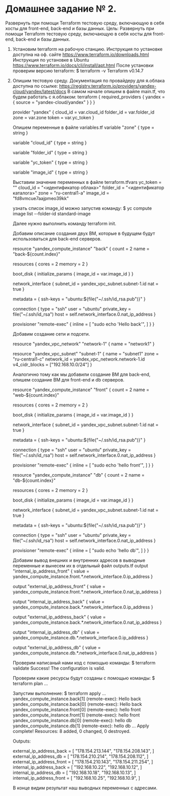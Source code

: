 # Домашнее задание № 2.

Развернуть при помощи Terraform тестовую среду, включающую в себя хосты для front-end, back-end и базы данных.
Цель: Развернуть при помощи Terraform тестовую среду, включающую в себя хосты для front-end, back-end и базы данных. 

1. Установим terraform на рабочую станцию.
   Инструкция по установке доступна на оф. сайте https://www.terraform.io/downloads.html
   Инструкция по установке в Ubuntu https://www.terraform.io/docs/cli/install/apt.html
   После установки проверим версию terraform:
   $ terraform -v
   Terraform v0.14.7

2. Опишим тестовую среду.
   Документация по провайдеру для я.облака доступна по ссылке: https://registry.terraform.io/providers/yandex-cloud/yandex/latest/docs
   В самом начале опишем в файле main.tf, что будем работать с я.облаком:
   terraform {
     required_providers {
       yandex = {
         source = "yandex-cloud/yandex"
     }
    }
   }

   provider "yandex" {
     cloud_id  = var.cloud_id
     folder_id = var.folder_id
     zone      = var.zone
     token     = var.yc_token
   }

   Опишем переменные в файле variables.tf
   variable "zone" {
     type = string
   }

   variable "cloud_id" {
     type = string
   }

   variable "folder_id" {
     type = string
   }

   variable "yc_token" {
     type = string
   }

   variable "image_id" {
     type = string
   }

   Выставим значение переменных в файле terraform.tfvars
   yc_token  = "<OAuth>"
   cloud_id  = "<идентификатор облака>"
   folder_id = "<идентификатор каталога>"
   zone      = "ru-central1-a"
   image_id  = "fd8vmcue7aajpmeo39kk"

   узнать список image_id можно запустив команду:
   $ yc compute image list --folder-id standard-image

   Далее нужно выполнить команду terraform init.

   Добавим описание создания двух ВМ, которые в будущем будут использоваться для back-end серверов.

   resource "yandex_compute_instance" "back" {
     count = 2
     name  = "back-${count.index}"

     resources {
       cores  = 2
       memory = 2
     }

     boot_disk {
       initialize_params {
         image_id = var.image_id
       }
     }

     network_interface {
       subnet_id = yandex_vpc_subnet.subnet-1.id
       nat       = true
     }

     metadata = {
       ssh-keys = "ubuntu:${file("~/.ssh/id_rsa.pub")}"
     }

     connection {
       type        = "ssh"
       user        = "ubuntu"
       private_key = file("~/.ssh/id_rsa")
       host        = self.network_interface.0.nat_ip_address
     }

     provisioner "remote-exec" {
       inline = [
         "sudo echo 'Hello back'",
       ]
     }
   }

   Добавим создание сети и подсети.

   resource "yandex_vpc_network" "network-1" {
     name = "network1"
   }

   resource "yandex_vpc_subnet" "subnet-1" {
     name           = "subnet1"
     zone           = "ru-central1-c"
     network_id     = yandex_vpc_network.network-1.id
     v4_cidr_blocks = ["192.168.10.0/24"]
   }

   Аналогично тому как мы добавили создание ВМ для back-end, опишем создание ВМ для front-end и db серверов.

   resource "yandex_compute_instance" "front" {
     count = 2
     name  = "web-${count.index}"

     resources {
       cores  = 2
       memory = 2
     }

     boot_disk {
       initialize_params {
         image_id = var.image_id
       }
     }

     network_interface {
       subnet_id = yandex_vpc_subnet.subnet-1.id
       nat       = true
     }

     metadata = {
       ssh-keys = "ubuntu:${file("~/.ssh/id_rsa.pub")}"
     }

     connection {
       type        = "ssh"
       user        = "ubuntu"
       private_key = file("~/.ssh/id_rsa")
       host        = self.network_interface.0.nat_ip_address
     }

     provisioner "remote-exec" {
       inline = [
         "sudo echo 'hello front'",
       ]
     }
   }

   resource "yandex_compute_instance" "db" {
     count = 2
     name  = "db-${count.index}"

     resources {
       cores  = 2
       memory = 2
     }

     boot_disk {
       initialize_params {
         image_id = var.image_id
       }
     }

     network_interface {
       subnet_id = yandex_vpc_subnet.subnet-1.id
       nat       = true
     }

     metadata = {
       ssh-keys = "ubuntu:${file("~/.ssh/id_rsa.pub")}"
     }

     connection {
       type        = "ssh"
       user        = "ubuntu"
       private_key = file("~/.ssh/id_rsa")
       host        = self.network_interface.0.nat_ip_address
     }

     provisioner "remote-exec" {
       inline = [
         "sudo echo 'hello db'",
       ]
     }
   }

   Добавим вывод внешних и внутренних адресов в выводные переменные и вынесем их в отдельный файл outputs.tf
   output "internal_ip_address_front" {
     value = yandex_compute_instance.front.*.network_interface.0.ip_address
   }

   output "external_ip_address_front" {
     value = yandex_compute_instance.front.*.network_interface.0.nat_ip_address
   }

   output "internal_ip_address_back" {
     value = yandex_compute_instance.back.*.network_interface.0.ip_address
   }

   output "external_ip_address_back" {
     value = yandex_compute_instance.back.*.network_interface.0.nat_ip_address
   }

   output "internal_ip_address_db" {
     value = yandex_compute_instance.db.*.network_interface.0.ip_address
   }

   output "external_ip_address_db" {
     value = yandex_compute_instance.db.*.network_interface.0.nat_ip_address
   }

   Проверим написаный нами код с помощью команды:
   $ terraform validate
   Success! The configuration is valid.

   Проверим какие ресурсы будут созданы с помощью команды:
   $ terraform plan
   ...

   Запустим выполнение:
   $ terraform apply
   ...
   yandex_compute_instance.back[1] (remote-exec): Hello back
   yandex_compute_instance.back[0] (remote-exec): Hello back
   yandex_compute_instance.front[0] (remote-exec): hello front
   yandex_compute_instance.front[1] (remote-exec): hello front
   yandex_compute_instance.db[0] (remote-exec): hello db
   yandex_compute_instance.db[1] (remote-exec): hello db
   ...
   Apply complete! Resources: 8 added, 0 changed, 0 destroyed.

   Outputs:

   external_ip_address_back = [
     "178.154.213.144",
     "178.154.208.143",
   ]
   external_ip_address_db = [
     "178.154.210.214",
     "178.154.208.112",
   ]
   external_ip_address_front = [
     "178.154.210.143",
     "178.154.211.254",
   ]
   internal_ip_address_back = [
     "192.168.10.22",
     "192.168.10.12",
   ]
   internal_ip_address_db = [
     "192.168.10.18",
     "192.168.10.13",
   ]
   internal_ip_address_front = [
     "192.168.10.25",
     "192.168.10.9",
   ]

   В конце видим результат наш выводных переменных с адресами.

